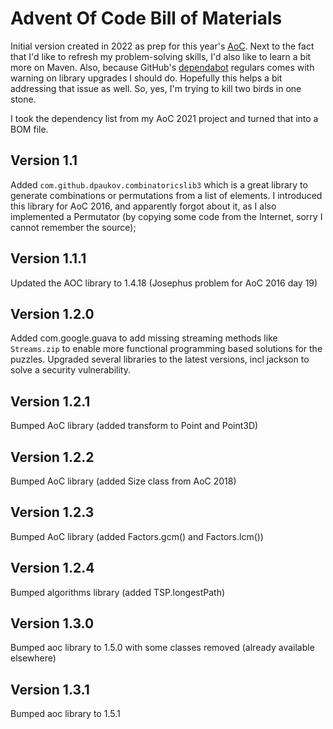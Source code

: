 # Advent Of Code Bill of Materials
Initial version created in 2022 as prep for this year's [AoC](https://adventofcode.com/). Next to the fact
that I'd like to refresh my problem-solving skills, I'd also like to learn a bit more on Maven. Also, because
GitHub's [dependabot](https://github.com/dependabot) regulars comes with warning on library upgrades I should
do. Hopefully this helps a bit addressing that issue as well. So, yes, I'm trying to kill two birds in one 
stone.

I took the dependency list from my AoC 2021 project and turned that into a BOM file. 

## Version 1.1
Added ```com.github.dpaukov.combinatoricslib3``` which is a great library to generate combinations or 
permutations from a list of elements. I introduced this library for AoC 2016, and apparently forgot about it, as I 
also implemented a Permutator (by copying some code from the Internet, sorry I cannot remember the source);

## Version 1.1.1
Updated the AOC library to 1.4.18 (Josephus problem for AoC 2016 day 19)

## Version 1.2.0
Added com.google.guava to add missing streaming methods like ```Streams.zip``` to enable more functional
programming based solutions for the puzzles.
Upgraded several libraries to the latest versions, incl jackson to solve a security vulnerability.

## Version 1.2.1
Bumped AoC library (added transform to Point and Point3D)

## Version 1.2.2
Bumped AoC library (added Size class from AoC 2018)

## Version 1.2.3
Bumped AoC library (added Factors.gcm() and Factors.lcm())

## Version 1.2.4
Bumped algorithms library (added TSP.longestPath)

## Version 1.3.0
Bumped aoc library to 1.5.0 with some classes removed (already available elsewhere)

## Version 1.3.1
Bumped aoc library to 1.5.1
